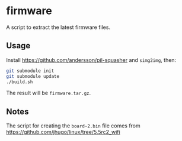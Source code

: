 # firmware

A script to extract the latest firmware files.

## Usage

Install https://github.com/andersson/pil-squasher and `simg2img`, then:

```bash
git submodule init
git submodule update
./build.sh
```

The result will be `firmware.tar.gz`.

## Notes

The script for creating the `board-2.bin` file comes from https://github.com/jhugo/linux/tree/5.5rc2_wifi